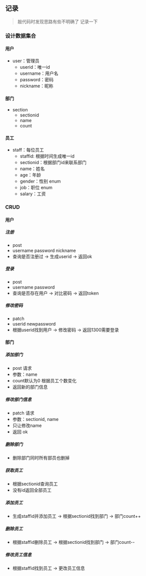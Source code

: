 ## 记录

> 敲代码时发现思路有些不明确了  记录一下

### 设计数据集合


#### 用户

* user：管理员
  * userid：唯一id
  * username：用户名
  * password：密码
  * nickname：昵称

#### 部门

* section
  * sectionid
  * name
  * count

#### 员工

* staff：每位员工
  * staffid: 根据时间生成唯一id
  * sectionid：根据部门id来联系部门
  * name：姓名
  * age：年龄
  * gender：性别 enum
  * job：职位 enum
  * salary：工资


### CRUD


#### 用户

##### 注册

* post
* username password nickname
* 查询是否注册过 -> 生成userid -> 返回ok

##### 登录

* post
* username password
* 查询是否存在用户 -> 对比密码 -> 返回token

##### 修改密码

* patch
* userid newpassword
* 根据userid找到用户 -> 修改密码 -> 返回1300需要登录

#### 部门

##### 添加部门

* post 请求
* 参数：name
* count默认为0 根据员工个数变化
* 返回新的部门信息

##### 修改部门信息

* patch 请求
* 参数：sectionid, name
* 只让修改name
* 返回 ok

##### 删除部门

* 删除部门同时所有部员也删掉

##### 获取员工

* 根据sectionid查询员工
* 没有id返回全部员工

##### 添加员工

* 生成staffid并添加员工 -> 根据sectionid找到部门 -> 部门count++

##### 删除员工

* 根据staffid删除员工 -> 根据sectionid找到部门 -> 部门count--

##### 修改员工信息

* 根据staffid找到员工 -> 更改员工信息
